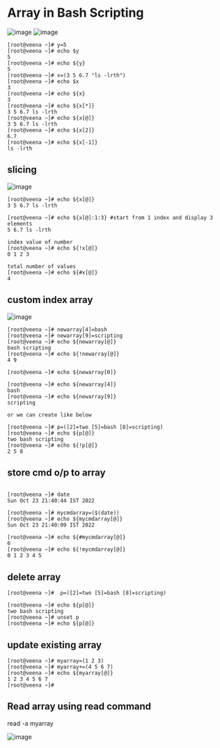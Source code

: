 Array in Bash Scripting
=======================

![image](https://user-images.githubusercontent.com/53966749/197399353-80c37e52-8bcf-4e6d-be50-26bb4329a6d6.png)
![image](https://user-images.githubusercontent.com/53966749/197399415-b3962a60-07ed-4ec9-a467-e4b56d1354b5.png)

```
[root@veena ~]# y=5
[root@veena ~]# echo $y
5
[root@veena ~]# echo ${y}
5
[root@veena ~]# x=(3 5 6.7 "ls -lrth")
[root@veena ~]# echo $x
3
[root@veena ~]# echo ${x}
3
[root@veena ~]# echo ${x[*]}
3 5 6.7 ls -lrth
[root@veena ~]# echo ${x[@]}
3 5 6.7 ls -lrth
[root@veena ~]# echo ${x[2]}
6.7
[root@veena ~]# echo ${x[-1]}
ls -lrth

```

slicing
--------
![image](https://user-images.githubusercontent.com/53966749/197402936-f773c3bf-084b-45c7-a77c-f96c37ca36c5.png)

```
[root@veena ~]# echo ${x[@]}
3 5 6.7 ls -lrth

[root@veena ~]# echo ${x[@]:1:3} #start from 1 index and display 3 elements
5 6.7 ls -lrth

index value of number
[root@veena ~]# echo ${!x[@]}
0 1 2 3

total number of values
[root@veena ~]# echo ${#x[@]}
4
```

custom index array
-------------------
![image](https://user-images.githubusercontent.com/53966749/197402886-953219fc-b5c2-451f-8813-a5263061b8d9.png)

```
[root@veena ~]# newarray[4]=bash
[root@veena ~]# newarray[9]=scripting
[root@veena ~]# echo ${newarray[@]}
bash scripting
[root@veena ~]# echo ${!newarray[@]}
4 9

[root@veena ~]# echo ${newarray[0]}

[root@veena ~]# echo ${newarray[4]}
bash
[root@veena ~]# echo ${newarray[9]}
scripting

or we can create like below

[root@veena ~]# p=([2]=two [5]=bash [8]=scripting)
[root@veena ~]# echo ${p[@]}
two bash scripting
[root@veena ~]# echo ${!p[@]}
2 5 8
``` 

store cmd o/p to array
------------------------
```

[root@veena ~]# date
Sun Oct 23 21:40:44 IST 2022

[root@veena ~]# mycmdarray=($(date))
[root@veena ~]# echo ${mycmdarray[@]}
Sun Oct 23 21:40:09 IST 2022

[root@veena ~]# echo ${#mycmdarray[@]}
6
[root@veena ~]# echo ${!mycmdarray[@]}
0 1 2 3 4 5
```
delete array
------------
```
[root@veena ~]#  p=([2]=two [5]=bash [8]=scripting)

[root@veena ~]# echo ${p[@]}
two bash scripting
[root@veena ~]# unset p
[root@veena ~]# echo ${p[@]}
```
update existing array
-----------------------
```
[root@veena ~]# myarray=(1 2 3)
[root@veena ~]# myarray+=(4 5 6 7)
[root@veena ~]# echo ${myarray[@]}
1 2 3 4 5 6 7
[root@veena ~]#
```
Read array using read command
-----------------------------
read -a myarray

![image](https://user-images.githubusercontent.com/53966749/197403677-cfe922be-8c03-45d8-b1b8-45a10457a5cd.png)


